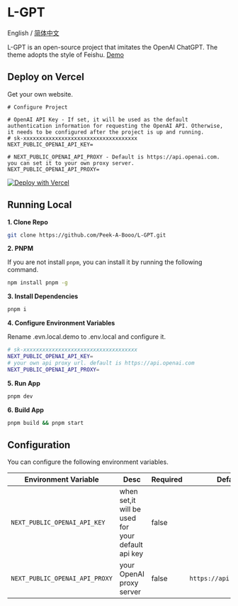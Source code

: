 # L-GPT

English / [简体中文](./README_CN.md)

L-GPT is an open-source project that imitates the OpenAI ChatGPT. The
theme adopts the style of Feishu. [Demo](https://gpt.ltops.cn)

## Deploy on Vercel

Get your own website.

```
# Configure Project

# OpenAI API Key - If set, it will be used as the default authentication information for requesting the OpenAI API. Otherwise, it needs to be configured after the project is up and running.
# sk-xxxxxxxxxxxxxxxxxxxxxxxxxxxxxxxxxxxx
NEXT_PUBLIC_OPENAI_API_KEY=

# NEXT_PUBLIC_OPENAI_API_PROXY - Default is https://api.openai.com. you can set it to your own proxy server.
NEXT_PUBLIC_OPENAI_API_PROXY=
```

[![Deploy with Vercel](https://vercel.com/button)](https://vercel.com/new/clone?repository-url=https://github.com/Peek-A-Booo/L-GPT&env=NEXT_PUBLIC_OPENAI_API_KEY&env=NEXT_PUBLIC_OPENAI_API_PROXY)

## Running Local

**1. Clone Repo**

```bash
git clone https://github.com/Peek-A-Booo/L-GPT.git
```

**2. PNPM**

If you are not install `pnpm`, you can install it by running the following command.

```bash
npm install pnpm -g
```

**3. Install Dependencies**

```bash
pnpm i
```

**4. Configure Environment Variables**

Rename .evn.local.demo to .env.local and configure it.

```bash
# sk-xxxxxxxxxxxxxxxxxxxxxxxxxxxxxxxxxxxx
NEXT_PUBLIC_OPENAI_API_KEY=
# your own api proxy url. default is https://api.openai.com
NEXT_PUBLIC_OPENAI_API_PROXY=
```

**5. Run App**

```bash
pnpm dev
```

**6. Build App**

```bash
pnpm build && pnpm start
```

## Configuration

You can configure the following environment variables.

| Environment Variable           | Desc                                              | Required | Default                  |
| ------------------------------ | ------------------------------------------------- | -------- | ------------------------ |
| `NEXT_PUBLIC_OPENAI_API_KEY`   | when set,it will be used for your default api key | false    |                          |
| `NEXT_PUBLIC_OPENAI_API_PROXY` | your OpenAI proxy server                          | false    | `https://api.openai.com` |
